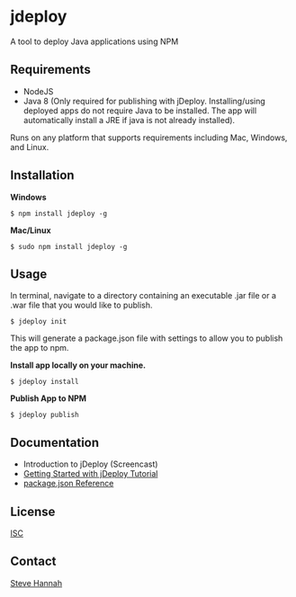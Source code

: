 # jdeploy

A tool to deploy Java applications using NPM

## Requirements

* NodeJS
* Java 8 (Only required for publishing with jDeploy.  Installing/using deployed apps do not require Java to be installed.  The app will automatically install a JRE if java is not already installed).

Runs on any platform that supports requirements including Mac, Windows, and Linux.

## Installation

**Windows**

~~~~
$ npm install jdeploy -g
~~~~

**Mac/Linux**

~~~~
$ sudo npm install jdeploy -g
~~~~

## Usage

In terminal, navigate to a directory containing an executable .jar file or a .war file that you would like to publish.

~~~~
$ jdeploy init
~~~~

This will generate a package.json file with settings to allow you to publish the app to npm.

**Install app locally on your machine.**

~~~~
$ jdeploy install
~~~~

**Publish App to NPM**

~~~~
$ jdeploy publish
~~~~


## Documentation

* Introduction to jDeploy (Screencast)
* [Getting Started with jDeploy Tutorial](https://github.com/shannah/jdeploy/wiki/Getting-Started-with-JDeploy)
* [package.json Reference](https://github.com/shannah/jdeploy/wiki/package.json-reference)

## License

[ISC](http://www.isc.org/downloads/software-support-policy/isc-license/)

## Contact

[Steve Hannah](http://sjhannah.com)


